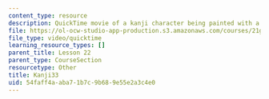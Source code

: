 ```yaml
---
content_type: resource
description: QuickTime movie of a kanji character being painted with a brush.
file: https://ol-ocw-studio-app-production.s3.amazonaws.com/courses/21g-504-japanese-iv-spring-2009/54faff4aaba71b7c9b689e55e2a3c4e0_Kanji33.mov
file_type: video/quicktime
learning_resource_types: []
parent_title: Lesson 22
parent_type: CourseSection
resourcetype: Other
title: Kanji33
uid: 54faff4a-aba7-1b7c-9b68-9e55e2a3c4e0
---
```

